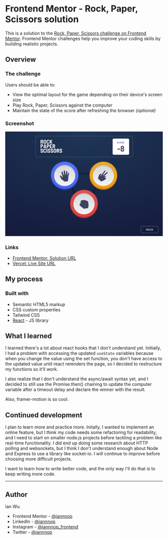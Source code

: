 # Frontend Mentor - Rock, Paper, Scissors solution

This is a solution to the [Rock, Paper, Scissors challenge on Frontend Mentor](https://www.frontendmentor.io/challenges/rock-paper-scissors-game-pTgwgvgH). Frontend Mentor challenges help you improve your coding skills by building realistic projects. 

## Overview

### The challenge

Users should be able to:

- View the optimal layout for the game depending on their device's screen size
- Play Rock, Paper, Scissors against the computer
- Maintain the state of the score after refreshing the browser _(optional)_

### Screenshot

![](./desktop.png)

### Links

- [Frontend Mentor: Solution URL](https://www.frontendmentor.io/solutions/rock-paper-scissors-with-react-and-tailwind-_x7tC0t0v5)
- [Vercel: Live Site URL](https://rock-paper-scissors-ashen.vercel.app/)

## My process

### Built with

- Semantic HTML5 markup
- CSS custom properties
- Tailwind CSS
- [React](https://reactjs.org/) - JS library

## What I learned

I learned there's a lot about react hooks that I don't understand yet. Initially, I had a problem with accessing the updated `useState` variables because when you change the value using the set function, you don't have access to the updated value until react rerenders the page, so I decided to restructure my functions so it'll work.

I also realize that I don't understand the async/await syntax yet, and I decided to still use the Promise.then() chaining to update the computer variable after a timeout delay and declare the winner with the result.

Also, framer-motion is so cool.

## Continued development

I plan to learn more and practice more. Initally, I wanted to implement an online feature, but I think my code needs some refactoring for readability, and I need to start on smaller node.js projects before tackling a problem like real-time functionality. I did end up doing some research about HTTP polling and websockets, but I think I don't understand enough about Node and Express to use a library like socket-io. I will continue to improve before choosing more difficult projects.

I want to learn how to write better code, and the only way I'll do that is to keep writing more code.

---

## Author
Ian Wu

- Frontend Mentor - [@iannnop](https://www.frontendmentor.io/profile/iannnop)
- LinkedIn - [@iannnop](https://www.linkedin.com/in/iannnop/)
- Instagram - [@iannnop_frontend](https://www.instagram.com/iannnop_frontend/)
- Twitter - [@iannnop](https://www.twitter.com/iannnop)

